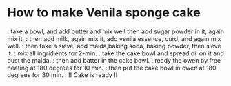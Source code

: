# How to make Venila sponge cake

: take a bowl, and add butter and mix well then add sugar powder in it, again mix it.
: then add milk, again mix it, add venila essence, curd, and again mix well.
: then take a sieve, add maida,baking soda, baking powder, then sieve it.
: mix all ingridients for 2-min.
: take the cake bowl and spread oil on it and dust the maida.
: then add batter in the cake bowl.
: ready the owen by free heating at 180 degrees for 10 min.
: then put the cake bowl in owen at 180 degrees for 30 min.
: !! Cake is ready !!
